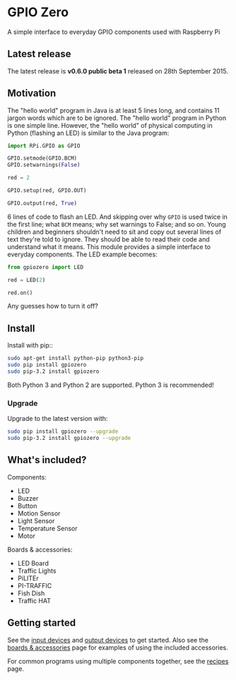 # GPIO Zero

A simple interface to everyday GPIO components used with Raspberry Pi

## Latest release

The latest release is **v0.6.0 public beta 1** released on 28th September 2015.

## Motivation

The "hello world" program in Java is at least 5 lines long, and contains 11
jargon words which are to be ignored. The "hello world" program in Python is
one simple line. However, the "hello world" of physical computing in Python
(flashing an LED) is similar to the Java program:

```python
import RPi.GPIO as GPIO

GPIO.setmode(GPIO.BCM)
GPIO.setwarnings(False)

red = 2

GPIO.setup(red, GPIO.OUT)

GPIO.output(red, True)
```

6 lines of code to flash an LED. And skipping over why `GPIO` is used twice in
the first line; what `BCM` means; why set warnings to False; and so on. Young
children and beginners shouldn't need to sit and copy out several lines of text
they're told to ignore. They should be able to read their code and understand
what it means. This module provides a simple interface to everyday components.
The LED example becomes:

```python
from gpiozero import LED

red = LED(2)

red.on()
```

Any guesses how to turn it off?

## Install

Install with pip::

```bash
sudo apt-get install python-pip python3-pip
sudo pip install gpiozero
sudo pip-3.2 install gpiozero
```

Both Python 3 and Python 2 are supported. Python 3 is recommended!

### Upgrade

Upgrade to the latest version with:

```bash
sudo pip install gpiozero --upgrade
sudo pip-3.2 install gpiozero --upgrade
```

## What's included?

Components:

- LED
- Buzzer
- Button
- Motion Sensor
- Light Sensor
- Temperature Sensor
- Motor

Boards & accessories:

- LED Board
- Traffic Lights
- PiLITEr
- PI-TRAFFIC
- Fish Dish
- Traffic HAT

## Getting started

See the [input devices](inputs.md) and [output devices](outputs.md) to get started. Also see the [boards & accessories](boards.md) page for examples of using the included accessories.

For common programs using multiple components together, see the [recipes](recipes.md) page.
